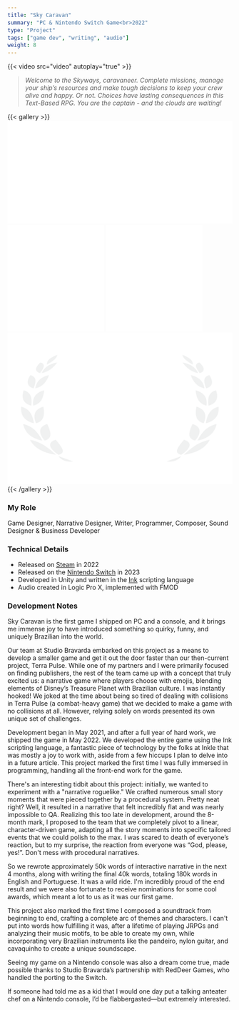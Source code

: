 ```yaml
---
title: "Sky Caravan"
summary: "PC & Nintendo Switch Game<br>2022"
type: "Project"
tags: ["game dev", "writing", "audio"]
weight: 8
---
```

{{< video src="video" autoplay="true" >}}

> *Welcome to the Skyways, caravaneer. Complete missions, manage your ship’s resources and make tough decisions to keep your crew alive and happy. Or not. Choices have lasting consequences in this Text-Based RPG. You are the captain - and the clouds are waiting!*

{{< gallery >}}
  <img src="l1.png" class="grid-w33" />
  <img src="l2.png" class="grid-w33" />
  <img src="l3.png" class="grid-w33" />
  <img src="l4.png" class="grid-w33" />
{{< /gallery >}}

### My Role

Game Designer, Narrative Designer, Writer, Programmer, Composer, Sound Designer & Business Developer 

### Technical Details

- Released on [Steam](https://store.steampowered.com/app/1792270/Sky_Caravan/) in 2022
- Released on the [Nintendo Switch](https://www.nintendo.com/us/store/products/sky-caravan-switch/) in 2023 
- Developed in Unity and written in the [Ink](https://github.com/inkle/ink) scripting language
- Audio created in Logic Pro X, implemented with FMOD

### Development Notes

Sky Caravan is the first game I shipped on PC and a console, and it brings me immense joy to have introduced something so quirky, funny, and uniquely Brazilian into the world.

Our team at Studio Bravarda embarked on this project as a means to develop a smaller game and get it out the door faster than our then-current project, Terra Pulse. While one of my partners and I were primarily focused on finding publishers, the rest of the team came up with a concept that truly excited us: a narrative game where players choose with emojis, blending elements of Disney’s Treasure Planet with Brazilian culture. I was instantly hooked! We joked at the time about being so tired of dealing with collisions in Terra Pulse (a combat-heavy game) that we decided to make a game with no collisions at all. However, relying solely on words presented its own unique set of challenges.

Development began in May 2021, and after a full year of hard work, we shipped the game in May 2022. We developed the entire game using the Ink scripting language, a fantastic piece of technology by the folks at Inkle that was mostly a joy to work with, aside from a few hiccups I plan to delve into in a future article. This project marked the first time I was fully immersed in programming, handling all the front-end work for the game.

There's an interesting tidbit about this project: initially, we wanted to experiment with a "narrative roguelike." We crafted numerous small story moments that were pieced together by a procedural system. Pretty neat right? Well, it resulted in a narrative that felt incredibly flat and was nearly impossible to QA. Realizing this too late in development, around the 8-month mark, I proposed to the team that we completely pivot to a linear, character-driven game, adapting all the story moments into specific tailored events that we could polish to the max. I was scared to death of everyone’s reaction, but to my surprise, the reaction from everyone was “God, please, yes!”. Don't mess with procedural narratives.

So we rewrote approximately 50k words of interactive narrative in the next 4 months, along with writing the final 40k words, totaling 180k words in English and Portuguese. It was a wild ride. I'm incredibly proud of the end result and we were also fortunate to receive nominations for some cool awards, which meant a lot to us as it was our first game.

This project also marked the first time I composed a soundtrack from beginning to end, crafting a complete arc of themes and characters. I can't put into words how fulfilling it was, after a lifetime of playing JRPGs and analyzing their music motifs, to be able to create my own, while incorporating very Brazilian instruments like the pandeiro, nylon guitar, and cavaquinho to create a unique soundscape.

Seeing my game on a Nintendo console was also a dream come true, made possible thanks to Studio Bravarda’s partnership with RedDeer Games, who handled the porting to the Switch.

If someone had told me as a kid that I would one day put a talking anteater chef on a Nintendo console, I’d be flabbergasted—but extremely interested.